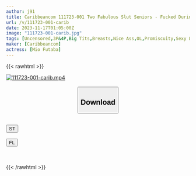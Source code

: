```yaml
---
author: j91
title: Caribbeancom 111723-001 Two Fabulous Slut Seniors - Fucked During Late Night Overtime Mio Futaba
url: /v/111723-001-carib
date: 2023-11-17T01:05:00Z
image: "111723-001-carib.jpg"
tags: [Uncensored,3P&4P,Big Tits,Breasts,Nice Ass,OL,Promiscuity,Sexy Legs,Shaved,Slut,Titty Fuck]
maker: [Caribbeancom]
actress: [Mio Futaba]
---
```



{{< rawhtml >}}

<div class="video" data-videoid="GbYQL0PbOQH1eoM">
    <a href="javascript:;">
        <img src="/v/111723-001-carib/111723-001-carib.jpg" width="WIDTH" height="HEIGHT" alt="111723-001-carib.mp4" loading="lazy">
    </a>
</div>

<script type="text/javascript" src="https://j91.asia/asset/on-demand-st.js"></script>

<br>
  <link rel="stylesheet" href="https://j91.asia/asset/bs5.css">
  
  <center>
  <button class="btn btn-primary" type="button" data-bs-toggle="collapse" data-bs-target=".multi-collapse" aria-expanded="false" aria-controls="multiCollapseExample1 multiCollapseExample2"><h2>Download</h2></button></center>
</p>
<div class="row">
  <div class="col">
    <div class="collapse multi-collapse" id="multiCollapseExample1">
      <div class="card card-body">
	      	      <br>
<div class="buttons">  
<a href="https://streamtape.to/v/GbYQL0PbOQH1eoM" target="_blank"><button class="btn-hover color-3"><i class="fa fa-download"></i> ST</button></a></div>
    </div>
  </div>
</div>
  <div class="col">
    <div class="collapse multi-collapse" id="multiCollapseExample2">
      <div class="card card-body">
	      <br>
<div class="buttons">
    <a href="https://filelions.site/f/n1r179wlavns" target="_blank"><button class="btn-hover color-9"><i class="fa fa-download"></i> FL</button></a></div>
<br><br>
      </div>
    </div>
  </div>
</div>

{{< /rawhtml >}}